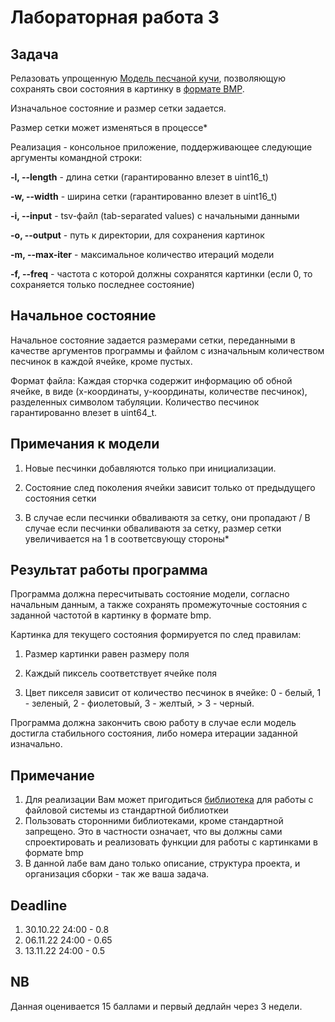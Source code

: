 # Лабораторная работа 3

## Задача

Релазовать упрощенную [Модель песчаной кучи](https://en.wikipedia.org/wiki/Abelian_sandpile_model), позволяющую
сохранять свои состояния в картинку в [формате BMP](https://en.wikipedia.org/wiki/BMP_file_format).

Изначальное состояние и размер сетки задается.

Размер сетки может изменяться в процессе*

Реализация - консольное приложение, поддерживающее следующие аргументы командной строки:

**-l, --length**   - длина сетки (гарантированно влезет в uint16_t)

**-w, --width**    - ширина сетки (гарантированно влезет в uint16_t)

**-i, --input**    - tsv-файл (tab-separated values) c начальными данными

**-o, --output**   - путь к директории, для сохранения картинок

**-m, --max-iter** - максимальное количество итераций модели

**-f, --freq**     - частота с которой должны сохранятся картинки (если 0, то сохраняется только последнее состояние)

## Начальное состояние

Начальное состояние задается размерами сетки, переданными в качестве аргументов программы и файлом с изначальным
количеством песчинок в каждой ячейке, кроме пустых.

Формат файла:
Каждая сторчка содержит информацию об обной ячейке, в виде (x-координаты, y-координаты, количестве песчинок),
разделенных символом табуляции. Количество песчинок гарантированно влезет в uint64_t.

## Примечания к модели

1. Новые песчинки добавляются только при инициализации.

2. Состояние след поколения ячейки зависит только от предыдущего состояния сетки

3. В случае если песчинки обваливаютя за сетку, они пропадают / В случае если песчинки обваливаютя за сетку, размер
   сетки увеличивается на 1 в соответсвующу стороны*

## Результат работы программа

Программа должна пересчитывать состояние модели, согласно начальным данным, а также сохранять промежуточные состояния с
заданной частотой в картинку в формате bmp.

Картинка для текущего состояния формируется по след правилам:

1. Размер картинки равен размеру поля

2. Каждый пиксель соответствует ячейке поля

3. Цвет пикселя зависит от количество песчинок в ячейке: 0 - белый, 1 - зеленый, 2 - фиолетовый, 3 - желтый, > 3 -
   черный.

Программа должна закончить свою работу в случае если модель достигла стабильного состояния, либо номера итерации
заданной изначально.

## Примечание

1. Для реализации Вам может пригодиться [библиотека](https://en.cppreference.com/w/cpp/filesystem) для работы с файловой
   системы из стандартной библиоткеи
2. Пользовать сторонними библиотеками, кроме стандартной запрещено. Это в частности означает, что вы должны сами
   спроектировать и реализовать функции для работы с картинками в формате bmp
3. В данной лабе вам дано только описание, структура проекта, и организация сборки - так же ваша задача.

## Deadline

1. 30.10.22 24:00 - 0.8
2. 06.11.22 24:00 - 0.65
3. 13.11.22 24:00 - 0.5

## NB

Данная оценивается 15 баллами и первый дедлайн через 3 недели.




  
